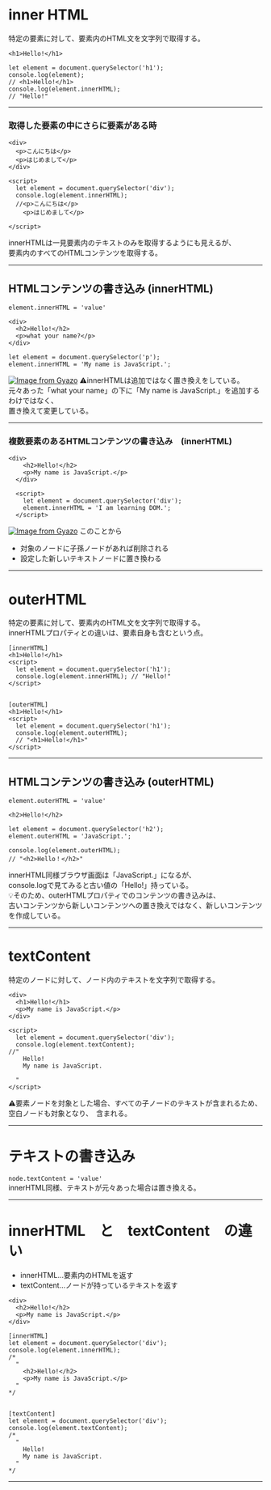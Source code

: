 # inner HTML
特定の要素に対して、要素内のHTML文を文字列で取得する。
~~~
<h1>Hello!</h1>

let element = document.querySelector('h1');
console.log(element);
// <h1>Hello!</h1>
console.log(element.innerHTML);
// "Hello!"
~~~
***

### 取得した要素の中にさらに要素がある時
~~~
<div>
  <p>こんにちは</p>
  <p>はじめまして</p>
</div> 

<script>
  let element = document.querySelector('div');
  console.log(element.innerHTML);
  //<p>こんにちは</p>
    <p>はじめまして</p>
    
</script>
~~~
innerHTMLは一見要素内のテキストのみを取得するようにも見えるが、    
要素内のすべてのHTMLコンテンツを取得する。
***

## HTMLコンテンツの書き込み (innerHTML)
`element.innerHTML = 'value'`
~~~
<div>
  <h2>Hello!</h2>
  <p>what your name?</p>
</div>

let element = document.querySelector('p');
element.innerHTML = 'My name is JavaScript.';
~~~
[![Image from Gyazo](https://i.gyazo.com/7aa2325f3273b179c9b27c1f02c4fb04.png)](https://gyazo.com/7aa2325f3273b179c9b27c1f02c4fb04)
⚠️innerHTMLは追加ではなく置き換えをしている。    
元々あった「what your name」の下に「My name is JavaScript.」を追加するわけではなく、    
置き換えて変更している。
***

### 複数要素のあるHTMLコンテンツの書き込み　(innerHTML)
~~~
<div>
    <h2>Hello!</h2>
    <p>My name is JavaScript.</p>
  </div>
  
  <script>
    let element = document.querySelector('div');
    element.innerHTML = 'I am learning DOM.';
  </script>
~~~
[![Image from Gyazo](https://i.gyazo.com/d8fec86daca7152329bdd28013ef2513.png)](https://gyazo.com/d8fec86daca7152329bdd28013ef2513)
このことから    
- 対象のノードに子孫ノードがあれば削除される
- 設定した新しいテキストノードに置き換わる
***


# outerHTML
特定の要素に対して、要素内のHTML文を文字列で取得する。   
innerHTMLプロパティとの違いは、要素自身も含むという点。    
~~~
[innerHTML]
<h1>Hello!</h1>
<script>
  let element = document.querySelector('h1');
  console.log(element.innerHTML); // "Hello!"
</script>


[outerHTML]
<h1>Hello!</h1>
<script>
  let element = document.querySelector('h1');
  console.log(element.outerHTML);
  // "<h1>Hello!</h1>"
</script>
~~~
***

## HTMLコンテンツの書き込み (outerHTML)
`element.outerHTML = 'value'`
~~~
<h2>Hello!</h2>

let element = document.querySelector('h2');
element.outerHTML = 'JavaScript.';

console.log(element.outerHTML); 
// "<h2>Hello！</h2>"
~~~
innerHTML同様ブラウザ画面は「JavaScript.」になるが、    
console.logで見てみると古い値の「Hello!」持っている。   
💡そのため、outerHTMLプロパティでのコンテンツの書き込みは、   
古いコンテンツから新しいコンテンツへの置き換えではなく、新しいコンテンツを作成している。
***

# textContent
特定のノードに対して、ノード内のテキストを文字列で取得する。
~~~
<div>
  <h1>Hello!</h1>
  <p>My name is JavaScript.</p>
</div>

<script>
  let element = document.querySelector('div');
  console.log(element.textContent); 
//"
    Hello!
    My name is JavaScript.
    
  "
</script>
~~~
⚠️要素ノードを対象とした場合、すべての子ノードのテキストが含まれるため、   
空白ノードも対象となり、　含まれる。
***

# テキストの書き込み
`node.textContent = 'value'`    
innerHTML同様、テキストが元々あった場合は置き換える。   
***

# innerHTML　と　textContent　の違い
- innerHTML...要素内のHTMLを返す   
- textContent...ノードが持っているテキストを返す
~~~
<div>
  <h2>Hello!</h2>
  <p>My name is JavaScript.</p>
</div>

[innerHTML]
let element = document.querySelector('div');
console.log(element.innerHTML);
/*
  "
    <h2>Hello!</h2>
    <p>My name is JavaScript.</p>
  "
*/


[textContent]
let element = document.querySelector('div');
console.log(element.textContent);
/*
  "
    Hello!
    My name is JavaScript.
  "
*/
~~~
***
